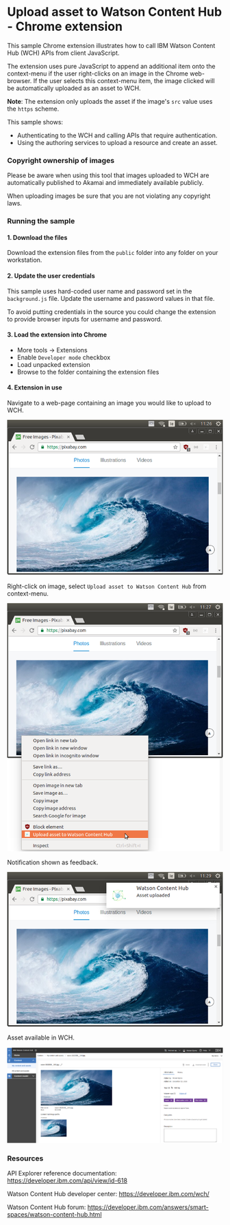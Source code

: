 # Upload asset to Watson Content Hub - Chrome extension

This sample Chrome extension illustrates how to call IBM Watson Content Hub (WCH) APIs from client JavaScript.

The extension uses pure JavaScript to append an additional item onto the context-menu if the user right-clicks on an image in the Chrome web-browser. If the user selects this context-menu item, the image clicked will be automatically uploaded as an asset to WCH.

**Note**: The extension only uploads the asset if the image's `src` value uses the `https` scheme.

This sample shows:
* Authenticating to the WCH and calling APIs that require authentication.
* Using the authoring services to upload a resource and create an asset.

### Copyright ownership of images

Please be aware when using this tool that images uploaded to WCH are automatically published to Akamai and immediately available publicly.

When uploading images be sure that you are not violating any copyright laws.

### Running the sample

#### 1. Download the files

Download the extension files from the `public` folder into any folder on your workstation.

#### 2. Update the user credentials

This sample uses hard-coded user name and password set in the `background.js` file. Update the username and password values in that file.

To avoid putting credentials in the source you could change the extension to provide browser inputs for username and password.

#### 3. Load the extension into Chrome

* More tools -> Extensions
* Enable `Developer mode` checkbox
* Load unpacked extension
* Browse to the folder containing the extension files

#### 4. Extension in use

Navigate to a web-page containing an image you would like to upload to WCH.

![Alt text](/docs/screenshot1.png?raw=true "Browse to image on site")

Right-click on image, select `Upload asset to Watson Content Hub` from context-menu.

![Alt text](/docs/screenshot2.png?raw=true "Selecting upload context menu item")

Notification shown as feedback.

![Alt text](/docs/screenshot3.png?raw=true "Notification being displayed")

Asset available in WCH.

![Alt text](/docs/screenshot4.png?raw=true "Asset availble in WCH")

### Resources

API Explorer reference documentation: https://developer.ibm.com/api/view/id-618

Watson Content Hub developer center: https://developer.ibm.com/wch/

Watson Content Hub forum: https://developer.ibm.com/answers/smart-spaces/watson-content-hub.html

